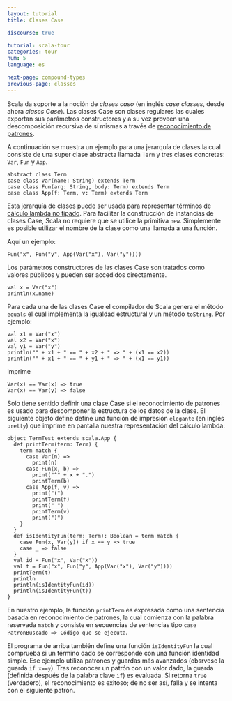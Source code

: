 ```yaml
---
layout: tutorial
title: Clases Case

discourse: true

tutorial: scala-tour
categories: tour
num: 5
language: es

next-page: compound-types
previous-page: classes
---
```


Scala da soporte a la noción de _clases caso_ (en inglés _case classes_, desde ahora _clases Case_). Las clases Case son clases regulares las cuales exportan sus parámetros constructores y a su vez proveen una descomposición recursiva de sí mismas a través de [reconocimiento de patrones](pattern-matching.html).

A continuación se muestra un ejemplo para una jerarquía de clases la cual consiste de una super clase abstracta llamada `Term` y tres clases concretas: `Var`, `Fun` y `App`.

    abstract class Term
    case class Var(name: String) extends Term
    case class Fun(arg: String, body: Term) extends Term
    case class App(f: Term, v: Term) extends Term

Esta jerarquía de clases puede ser usada para representar términos de [cálculo lambda no tipado](http://www.ezresult.com/article/Lambda_calculus). Para facilitar la construcción de instancias de clases Case, Scala no requiere que se utilice la primitiva `new`. Simplemente es posible utilizar el nombre de la clase como una llamada a una función.

Aquí un ejemplo:

    Fun("x", Fun("y", App(Var("x"), Var("y"))))

Los parámetros constructores de las clases Case son tratados como valores públicos y pueden ser accedidos directamente.

    val x = Var("x")
    println(x.name)

Para cada una de las clases Case el compilador de Scala genera el método `equals` el cual implementa la igualdad estructural y un método `toString`. Por ejemplo:

    val x1 = Var("x")
    val x2 = Var("x")
    val y1 = Var("y")
    println("" + x1 + " == " + x2 + " => " + (x1 == x2))
    println("" + x1 + " == " + y1 + " => " + (x1 == y1))

imprime

    Var(x) == Var(x) => true
    Var(x) == Var(y) => false

Solo tiene sentido definir una clase Case si el reconocimiento de patrones es usado para descomponer la estructura de los datos de la clase. El siguiente objeto define define una función de impresión `elegante` (en inglés `pretty`) que imprime en pantalla nuestra representación del cálculo lambda:

    object TermTest extends scala.App {
      def printTerm(term: Term) {
        term match {
          case Var(n) =>
            print(n)
          case Fun(x, b) =>
            print("^" + x + ".")
            printTerm(b)
          case App(f, v) =>
            print("(")
            printTerm(f)
            print(" ")
            printTerm(v)
            print(")")
        }
      }
      def isIdentityFun(term: Term): Boolean = term match {
        case Fun(x, Var(y)) if x == y => true
        case _ => false
      }
      val id = Fun("x", Var("x"))
      val t = Fun("x", Fun("y", App(Var("x"), Var("y"))))
      printTerm(t)
      println
      println(isIdentityFun(id))
      println(isIdentityFun(t))
    }

En nuestro ejemplo, la función `printTerm` es expresada como una sentencia basada en reconocimiento de patrones, la cual comienza con la palabra reservada `match` y consiste en secuencias de sentencias tipo `case PatronBuscado => Código que se ejecuta`.

El programa de arriba también define una función `isIdentityFun` la cual comprueba si un término dado se corresponde con una función identidad simple. Ese ejemplo utiliza patrones y guardas más avanzados (obsrvese la guarda `if x==y`). Tras reconocer un patrón con un valor dado, la guarda (definida después de la palabra clave `if`) es evaluada. Si retorna `true` (verdadero), el reconocimiento es exitoso; de no ser así, falla y se intenta con el siguiente patrón.
